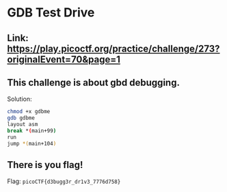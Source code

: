 # GDB Test Drive

Link: https://play.picoctf.org/practice/challenge/273?originalEvent=70&page=1
---
This challenge is about gbd debugging.
---
Solution:
```bash
chmod +x gdbme
gdb gdbme
layout asm
break *(main+99)
run
jump *(main+104)
```
There is you flag!
---
Flag: `picoCTF{d3bugg3r_dr1v3_7776d758}`
